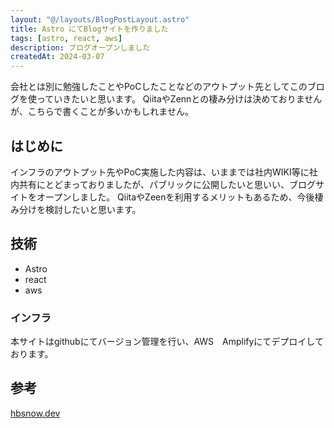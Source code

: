 ```yaml
---
layout: "@/layouts/BlogPostLayout.astro"
title: Astro にてBlogサイトを作りました
tags: [astro, react, aws]
description: ブログオープンしました
createdAt: 2024-03-07
---
```


会社とは別に勉強したことやPoCしたことなどのアウトプット先としてこのブログを使っていきたいと思います。
QiitaやZennとの棲み分けは決めておりませんが、こちらで書くことが多いかもしれません。


## はじめに
インフラのアウトプット先やPoC実施した内容は、いままでは社内WIKI等に社内共有にとどまっておりましたが、パブリックに公開したいと思いい、ブログサイトをオープンしました。
QiitaやZeenを利用するメリットもあるため、今後棲み分けを検討したいと思います。

## 技術
- Astro
- react
- aws

### インフラ
本サイトはgithubにてバージョン管理を行い、AWS　Amplifyにてデプロイしております。

## 参考

[hbsnow.dev](https://github.com/hbsnow/hbsnow.dev) 